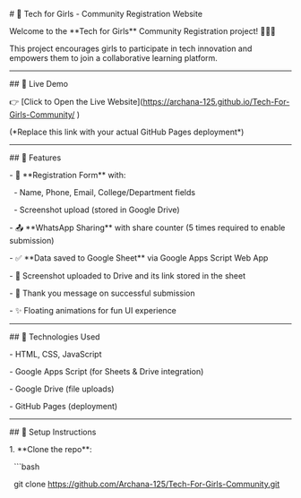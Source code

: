 \# 🌸 Tech for Girls - Community Registration Website



Welcome to the \*\*Tech for Girls\*\* Community Registration project! 👩‍💻✨  

This project encourages girls to participate in tech innovation and empowers them to join a collaborative learning platform.



---



\## 🔗 Live Demo



👉 \[Click to Open the Live Website](https://archana-125.github.io/Tech-For-Girls-Community/
)

(\*Replace this link with your actual GitHub Pages deployment\*)



---



\## 📌 Features



\- 📝 \*\*Registration Form\*\* with:

&nbsp; - Name, Phone, Email, College/Department fields

&nbsp; - Screenshot upload (stored in Google Drive)

\- 📤 \*\*WhatsApp Sharing\*\* with share counter (5 times required to enable submission)

\- ✅ \*\*Data saved to Google Sheet\*\* via Google Apps Script Web App

\- 📸 Screenshot uploaded to Drive and its link stored in the sheet

\- 🎉 Thank you message on successful submission

\- ✨ Floating animations for fun UI experience



---



\## 📂 Technologies Used



\- HTML, CSS, JavaScript

\- Google Apps Script (for Sheets \& Drive integration)

\- Google Drive (file uploads)

\- GitHub Pages (deployment)



---



\## 🧪 Setup Instructions



1\. \*\*Clone the repo\*\*:

&nbsp;  ```bash

&nbsp;  git clone https://github.com/Archana-125/Tech-For-Girls-Community.git



